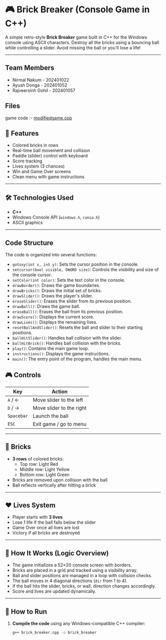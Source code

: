 # 🎮 Brick Breaker (Console Game in C++)

A simple retro-style **Brick Breaker** game built in C++ for the Windows console using ASCII characters. Destroy all the bricks using a bouncing ball while controlling a slider. Avoid missing the ball or you'll lose a life!

---

## Team Members

* Nirmal Nakum - 202401022
* Ayush Donga - 202401052
* Rajveersinh Gohil - 202401057

 ## Files
 game code :- [modifiedgame.cpp](./modifiedgame.cpp)


## 📌 Features

- Colored bricks in rows
- Real-time ball movement and collision
- Paddle (slider) control with keyboard
- Score tracking
- Lives system (3 chances)
- Win and Game Over screens
- Clean menu with game instructions

---

## 🛠️ Technologies Used

- **C++**
- Windows Console API (`windows.h`, `conio.h`)
- ASCII graphics

---

## Code Structure

The code is organized into several functions:

-   `gotoxy(int x, int y)`: Sets the cursor position in the console.
-   `setcursor(bool visible, DWORD size)`: Controls the visibility and size of the console cursor.
-   `setColor(int color)`: Sets the text color in the console.
-   `drawBorder()`: Draws the game boundaries.
-   `drawBricks()`: Draws the initial set of bricks.
-   `drawSlider()`: Draws the player's slider.
-   `eraseSlider()`: Erases the slider from its previous position.
-   `drawBall()`: Draws the game ball.
-   `eraseBall()`: Erases the ball from its previous position.
-   `drawScore()`: Displays the current score.
-   `drawLives()`: Displays the remaining lives.
-   `resetBallAndSlider()`: Resets the ball and slider to their starting positions.
-   `ballHitSlider()`: Handles ball collision with the slider.
-   `ballHitBrick()`: Handles ball collision with the bricks.
-   `play()`: Contains the main game loop.
-   `instructions()`: Displays the game instructions.
-   `main()`: The entry point of the program, handles the main menu.

## 🎮 Controls

| Key        | Action                         |
|------------|--------------------------------|
| `A` / ←    | Move slider to the left        |
| `D` / →    | Move slider to the right       |
| `Spacebar` | Launch the ball                |
| `ESC`      | Exit game / go to menu         |

---

## 🧱 Bricks

- **3 rows** of colored bricks:
  - Top row: Light Red
  - Middle row: Light Yellow
  - Bottom row: Light Green
- Bricks are removed upon collision with the ball
- Ball reflects vertically after hitting a brick

---

## ❤️ Lives System

- Player starts with **3 lives**
- Lose 1 life if the ball falls below the slider
- Game Over once all lives are lost
- Victory if all bricks are destroyed

---

## 🧠 How It Works (Logic Overview)

- The game initializes a 52×20 console screen with borders.
- Bricks are placed in a grid and tracked using a visibility array.
- Ball and slider positions are managed in a loop with collision checks.
- The ball moves in 4 diagonal directions (`dir` from 1 to 4).
- If the ball hits the slider, bricks, or wall, direction changes accordingly.
- Score and lives are updated dynamically.

---

## 🚀 How to Run

1. **Compile the code** using any Windows-compatible C++ compiler:
   ```bash
   g++ brick_breaker.cpp -o brick_breaker
